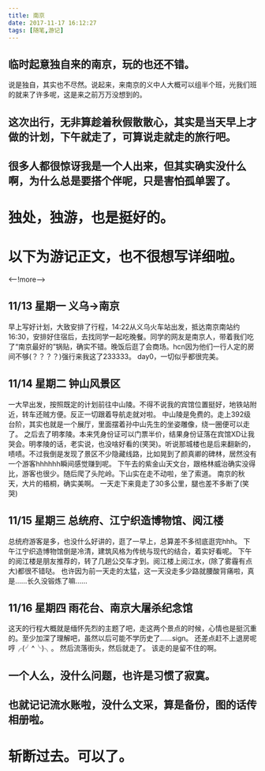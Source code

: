 ```yaml
---
title: 南京
date: 2017-11-17 16:12:27
tags: [随笔,游记]
---
```

## 临时起意独自来的南京，玩的也还不错。
说是独自，其实也不尽然。说起来，来南京的义中人大概可以组半个班，光我们班的就来了许多呢，这是来之前万万没想到的。
## 这次出行，无非算趁着秋假散散心，其实是当天早上才做的计划，下午就走了，可算说走就走的旅行吧。
## 很多人都很惊讶我是一个人出来，但其实确实没什么啊，为什么总是要搭个伴呢，只是害怕孤单罢了。
# 独处，独游，也是挺好的。
# 以下为游记正文，也不很想写详细啦。
<--!more-->

## 11/13 星期一 义乌->南京
早上写好计划，大致安排了行程，14:22从义乌火车站出发，抵达南京南站约16:30，安排好住宿后，去找同学一起吃晚餐。同学的网友是南京人，带着我们吃了“南京最好的”锅贴，确实不错。晚饭后逛了会商场。hcn因为他们一行人定的房间不够(？？？？)强行来我这了233333。
day0，一切似乎都很完美。

## 11/14 星期二 钟山风景区
一大早出发，按照既定的计划前往中山陵。不得不说我的宾馆位置挺好，地铁站附近，转车还贼方便。反正一切跟着导航走就对啦。
中山陵是免费的。走上392级台阶，其实也就是一个展厅，里面摆着孙中山先生的坐姿雕像，绕一圈便可以走了。
之后去了明孝陵。本来凭身份证可以门票半价，结果身份证落在宾馆XD让我哭会。明孝陵的话，老实说，也没啥好看的(笑哭)。听说那城楼也是后来翻新的，啧啧。不过我倒是发现了景区不少隐藏线路，比如晃到了颜真卿的碑林，居然没有一个游客hhhhhh瞬间感觉赚到呢。
下午去的紫金山天文台，跟格林威治确实没得比，游客也很少。随后爬了头陀岭。下山实在走不动啦，坐了索道。
南京的秋天，大片的梧桐，确实美啊。
一天走下来竟走了30多公里，腿也差不多断了(笑哭)

## 11/15 星期三 总统府、江宁织造博物馆、阅江楼
总统府游客是多，也没什么好讲的，逛了一早上，总算差不多彻底逛完hhh。
下午江宁织造博物馆倒是冷清，建筑风格为传统与现代的结合，着实好看呢。
下午的阅江楼是朋友推荐的，转了几趟公交车才到。阅江楼上阅江水，(除了雾霾有点大)都很不错哒。
也许因为前一天走的太猛，这一天没走多少路就腰酸背痛啦，真是……长久没锻炼了嘛……

## 11/16 星期四 雨花台、南京大屠杀纪念馆
这天的行程大概就是缅怀先烈的主题了吧，走这两个景点的时候，心情也是挺沉重的。至少加深了理解吧，虽然以后可能不学历史了……sign。
还差点赶不上退房呢哼╭(╯^╰)╮。
然后流落街头，然后就走了。
该走的是留不住的啊。

## 一个人么，没什么问题，也许是习惯了寂寞。
## 也就记记流水账啦，没什么文采，算是备份，图的话传相册啦。
# 斩断过去。可以了。
